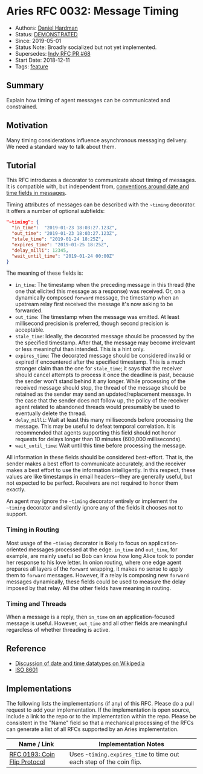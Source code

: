 # Aries RFC 0032: Message Timing

- Authors: [Daniel Hardman](daniel.hardman@gmail.com)
- Status: [DEMONSTRATED](/README.md#demonstrated)
- Since: 2019-05-01
- Status Note: Broadly socialized but not yet implemented. 
- Supersedes: [Indy RFC PR #68](https://github.com/hyperledger/indy-hipe/pull/68)
- Start Date: 2018-12-11
- Tags: [feature](/tags.md#feature)

## Summary

Explain how timing of agent messages can be communicated and constrained.

## Motivation

Many timing considerations influence asynchronous messaging delivery.
We need a standard way to talk about them.

## Tutorial

This RFC introduces a decorator to communicate about timing of messages.
It is compatible with, but independent from, [conventions around date and
time fields in messages](../../concepts/0074-didcomm-best-practices/README.md).

Timing attributes of messages can be described with the `~timing`
decorator. It offers a number of optional subfields:

```JSON
"~timing": {
  "in_time":  "2019-01-23 18:03:27.123Z",
  "out_time": "2019-01-23 18:03:27.123Z",
  "stale_time": "2019-01-24 18:25Z",
  "expires_time": "2019-01-25 18:25Z",
  "delay_milli": 12345,
  "wait_until_time": "2019-01-24 00:00Z"
}
```

The meaning of these fields is:

* `in_time`: The timestamp when the preceding message in this thread
  (the one that elicited this message as a response) was received. Or, on
  a dynamically composed `forward` message, the timestamp when an upstream
  relay first received the message it's now asking to be forwarded.
* `out_time`: The timestamp when the message was emitted. At least millisecond
  precision is preferred, though second precision is acceptable.
* `stale_time`: Ideally, the decorated message should be processed by the
  the specified timestamp. After that, the message may become irrelevant
  or less meaningful than intended. This is a hint only.
* `expires_time`: The decorated message should be considered invalid or expired
  if encountered after the specified timestamp. This is a much stronger claim
  than the one for `stale_time`; it says that the receiver should cancel
  attempts to process it once the deadline is past, because the sender won't
  stand behind it any longer. While processing of the received message should
  stop, the thread of the message should be retained as the sender may send an
  updated/replacement message. In the case that the sender does not follow up,
  the policy of the receiver agent related to abandoned threads would presumably
  be used to eventually delete the thread.
* `delay_milli`: Wait at least this many milliseconds before processing the
  message. This may be useful to defeat temporal correlation. It is recommended
  that agents supporting this field should not honor requests for delays longer
  than 10 minutes (600,000 milliseconds).
* `wait_until_time`: Wait until this time before processing the message.

All information in these fields should be considered best-effort. That
is, the sender makes a best effort to communicate accurately, and the
receiver makes a best effort to use the information intelligently. In
this respect, these values are like timestamps in email headers--they
are generally useful, but not expected to be perfect. Receivers are not
required to honor them exactly.

An agent may ignore the `~timing` decorator entirely or implement the `~timing`
decorator and silently ignore any of the fields it chooses not to support.

### Timing in Routing

Most usage of the `~timing` decorator is likely to focus on application-oriented
messages processed at the edge. `in_time` and `out_time`, for example, are mainly
useful so Bob can know how long Alice took to ponder her response to his love letter.
In onion routing, where one edge agent prepares all layers of the `forward` wrapping,
it makes no sense to apply them to `forward` messages. However, if a relay is
composing new `forward` messages dynamically, these fields could be used to measure
the delay imposed by that relay. All the other fields have meaning in routing.

### Timing and Threads

When a message is a reply, then `in_time` on an application-focused message is
useful. However, `out_time` and all other fields are meaningful regardless of
whether threading is active.

## Reference

- [Discussion of date and time datatypes on Wikipedia](https://en.wikipedia.org/wiki/System_time)
- [ISO 8601](https://de.wikipedia.org/wiki/ISO_8601)

## Implementations

The following lists the implementations (if any) of this RFC. Please do a pull request to add your implementation. If the implementation is open source, include a link to the repo or to the implementation within the repo. Please be consistent in the "Name" field so that a mechanical processing of the RFCs can generate a list of all RFCs supported by an Aries implementation.

Name / Link | Implementation Notes
--- | ---
[RFC 0193: Coin Flip Protocol](../0193-coin-flip/README.md) | Uses `~timing.expires_time` to time out each step of the coin flip.
